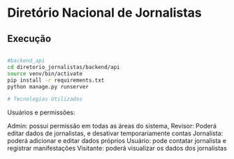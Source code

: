 # Diretório Nacional de Jornalistas

## Execução

```sh

#backend_api
cd diretorio_jornalistas/backend/api
source venv/bin/activate
pip install -r requirements.txt
python manage.py runserver

# Tecnologias Utilizadas

```

Usuários e permissões:

Admin: possui permissão em todas as áreas do sistema,
Revisor: Poderá editar dados de jornalistas, e desativar temporariamente contas
Jornalista: poderá adicionar e editar dados próprios
Usuário: pode contatar jornalista e registrar manifestações
Visitante: poderá visualizar os dados dos jornalistas
